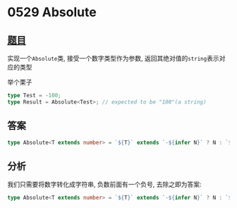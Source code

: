 # 0529 Absolute

## [题目](https://github.com/type-challenges/type-challenges/blob/master/questions/529-medium-absolute/README.md)

实现一个`Absolute`类, 接受一个数字类型作为参数, 返回其绝对值的`string`表示对应的类型

举个栗子

```ts
type Test = -100;
type Result = Absolute<Test>; // expected to be "100"(a string)
```

## 答案

```ts
type Absolute<T extends number> = `${T}` extends `-${infer N}` ? N : `${T}`;
```

## 分析

我们只需要将数字转化成字符串, 负数前面有一个负号, 去除之即为答案:

```ts
type Absolute<T extends number> = `${T}` extends `-${infer N}` ? N : `${T}`;
```

